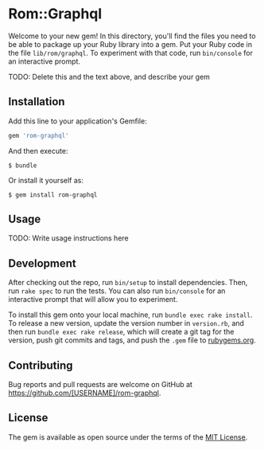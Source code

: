 # Rom::Graphql

Welcome to your new gem! In this directory, you'll find the files you need to be able to package up your Ruby library into a gem. Put your Ruby code in the file `lib/rom/graphql`. To experiment with that code, run `bin/console` for an interactive prompt.

TODO: Delete this and the text above, and describe your gem

## Installation

Add this line to your application's Gemfile:

```ruby
gem 'rom-graphql'
```

And then execute:

    $ bundle

Or install it yourself as:

    $ gem install rom-graphql

## Usage

TODO: Write usage instructions here

## Development

After checking out the repo, run `bin/setup` to install dependencies. Then, run `rake spec` to run the tests. You can also run `bin/console` for an interactive prompt that will allow you to experiment.

To install this gem onto your local machine, run `bundle exec rake install`. To release a new version, update the version number in `version.rb`, and then run `bundle exec rake release`, which will create a git tag for the version, push git commits and tags, and push the `.gem` file to [rubygems.org](https://rubygems.org).

## Contributing

Bug reports and pull requests are welcome on GitHub at https://github.com/[USERNAME]/rom-graphql.


## License

The gem is available as open source under the terms of the [MIT License](http://opensource.org/licenses/MIT).

